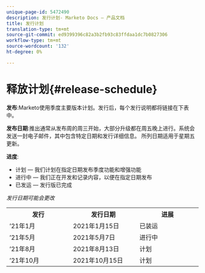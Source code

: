 ```yaml
---
unique-page-id: 5472490
description: 发行计划- Marketo Docs — 产品文档
title: 发行计划
translation-type: tm+mt
source-git-commit: ed9399396c82a3b2fb93c83ffdaa1dc7b0827306
workflow-type: tm+mt
source-wordcount: '132'
ht-degree: 0%

---
```



# 释放计划{#release-schedule}

**发布**:Marketo使用季度主要版本计划。发行后，每个发行说明都将链接在下表中。

**发布日期**:推出通常从发布周的周三开始，大部分升级都在周五晚上进行。系统会发送一封电子邮件，其中包含特定日期和发行详细信息。 所列日期适用于星期五更新。

**进度**:

* 计划 — 我们计划在指定日期发布季度功能和增强功能
* 进行中 — 我们正在开发和记录内容，以便在指定日期发布
* 已发运 — 发行版已完成

_发行日期可能会更改_

<table> 
 <colgroup> 
  <col> 
  <col> 
  <col> 
 </colgroup> 
 <tbody> 
  <tr> 
   <th width="250px">发行</th> 
   <th width="250px">发行日期</th> 
   <th width="250px">进展</th> 
  </tr> 
  <tr> 
   <td colspan="1">’21年1月</td> 
   <td colspan="1">2021年1月15日</td> 
   <td colspan="1">已装运</td> 
  </tr> 
  <tr> 
   <td colspan="1">’21年5月</td> 
   <td colspan="1">2021年5月7日</td> 
   <td colspan="1">进行中</td> 
  </tr> 
  <tr> 
   <td colspan="1">’21年8月</td> 
   <td colspan="1">2021年8月13日</td> 
   <td colspan="1">计划</td> 
  </tr> 
  <tr> 
   <td colspan="1">’21年10月</td> 
   <td colspan="1">2021年10月15日</td> 
   <td colspan="1">计划</td> 
  </tr> 
 </tbody> 
</table>
